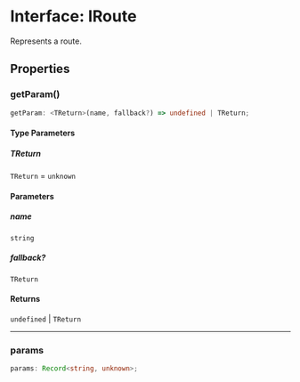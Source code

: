 # Interface: IRoute

Represents a route.

## Properties

### getParam()

```ts
getParam: <TReturn>(name, fallback?) => undefined | TReturn;
```

#### Type Parameters

##### TReturn

`TReturn` = `unknown`

#### Parameters

##### name

`string`

##### fallback?

`TReturn`

#### Returns

`undefined` \| `TReturn`

***

### params

```ts
params: Record<string, unknown>;
```
